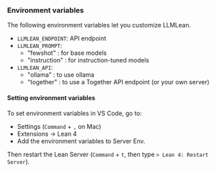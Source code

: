 ### Environment variables

The following environment variables let you customize LLMLean.

- `LLMLEAN_ENDPOINT`: API endpoint
- `LLMLEAN_PROMPT`:
  - "fewshot" :  for base models
  - "instruction" : for instruction-tuned models
- `LLMLEAN_API`:
  - "ollama" : to use ollama
  - "together" : to use a Together API endpoint (or your own server)

#### Setting environment variables
To set environment variables in VS Code, go to:

- Settings (`Command` + `,` on Mac)
- Extensions -> Lean 4
- Add the environment variables to Server Env. 

Then restart the Lean Server (`Command` + `t`, then type `> Lean 4: Restart Server`).
